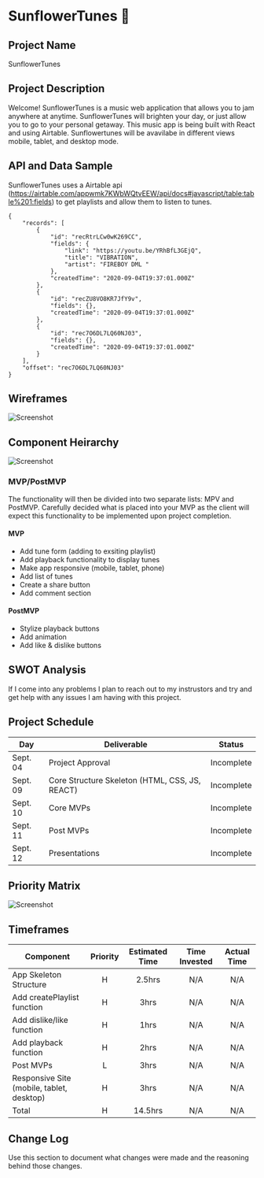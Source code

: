 # SunflowerTunes 🌻

## Project Name

SunflowerTunes

## Project Description

Welcome! SunflowerTunes is a music web application that allows you to jam anywhere at anytime. SunflowerTunes will brighten your day, or just allow you to go to your personal getaway. This music app is being built with React and using Airtable. Sunflowertunes will be avavilabe in different views mobile, tablet, and desktop mode. 

## API and Data Sample

SunflowerTunes uses a Airtable api (https://airtable.com/appwmk7KWbWQtvEEW/api/docs#javascript/table:table%201:fields) to get playlists and allow them to listen to tunes.

```
{
    "records": [
        {
            "id": "recRtrLCw0wK269CC",
            "fields": {
                "link": "https://youtu.be/YRhBfL3GEjQ",
                "title": "VIBRATION",
                "artist": "FIREBOY DML "
            },
            "createdTime": "2020-09-04T19:37:01.000Z"
        },
        {
            "id": "recZU8VO8KR7JfY9v",
            "fields": {},
            "createdTime": "2020-09-04T19:37:01.000Z"
        },
        {
            "id": "rec7O6DL7LQ60NJ03",
            "fields": {},
            "createdTime": "2020-09-04T19:37:01.000Z"
        }
    ],
    "offset": "rec7O6DL7LQ60NJ03"
}

```

## Wireframes
![Screenshot](https://i.imgur.com/xUYcjFK.png)

## Component Heirarchy

![Screenshot](https://i.imgur.com/gFE70Gn.png)

### MVP/PostMVP

The functionality will then be divided into two separate lists: MPV and PostMVP.  Carefully decided what is placed into your MVP as the client will expect this functionality to be implemented upon project completion.  

#### MVP 

- Add tune form (adding to exsiting playlist)
- Add playback functionality to display tunes
- Make app responsive (mobile, tablet, phone)
- Add list of tunes
- Create a share button 
- Add comment section 

#### PostMVP  

- Stylize playback buttons
- Add animation
- Add like & dislike buttons

## SWOT Analysis

If I come into any problems I plan to reach out to my instrustors and try and get help with any issues I am having with this project.

## Project Schedule

|  Day | Deliverable | Status
|---|---| ---|
|Sept. 04| Project Approval | Incomplete
|Sept. 09| Core Structure Skeleton (HTML, CSS, JS, REACT) | Incomplete
|Sept. 10| Core MVPs | Incomplete
|Sept. 11| Post MVPs | Incomplete
|Sept. 12| Presentations | Incomplete

## Priority Matrix

![Screenshot](https://i.imgur.com/xSA76Xh.jpg?1)

## Timeframes

| Component | Priority | Estimated Time | Time Invested | Actual Time |
| --- | :---: |  :---: | :---: | :---: |
| App Skeleton Structure | H | 2.5hrs| N/A | N/A |
| Add createPlaylist function | H | 3hrs| N/A | N/A |
| Add dislike/like function | H | 1hrs| N/A | N/A |
| Add playback function | H | 2hrs| N/A | N/A |
| Post MVPs | L | 3hrs| N/A | N/A |
| Responsive Site (mobile, tablet, desktop) | H | 3hrs| N/A | N/A |
| Total | H | 14.5hrs| N/A | N/A |

## Change Log
 Use this section to document what changes were made and the reasoning behind those changes.  
